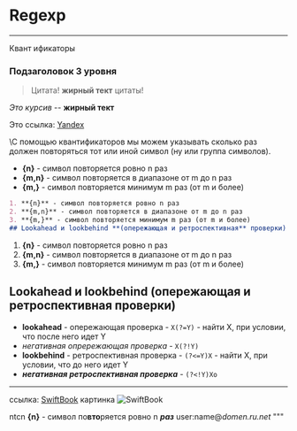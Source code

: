 # Regexp
______________
Квант
ификаторы

###  Подзаголовок **3 уровня**

> Цитата! **жирный тект** цитаты!

*Это курсив* -- **жирный тект**

Это ссылка:
[Yandex](https://yandex.ru)

\С помощью квантификаторов 
мы можем указывать сколько раз должен повторяться тот или иной символ (ну или группа символов).

- **{n}** - символ повторяется ровно n раз
- **{m,n}** - символ повторяется в диапазоне от m до n раз
- **{m,}** - символ повторяется минимум m раз (от m и более)

```md
1. **{n}** - символ повторяется ровно n раз
2. **{m,n}** - символ повторяется в диапазоне от m до n раз
3. **{m,}** - символ повторяется минимум m раз (от m и более)
## Lookahead и lookbehind **(опережающая и ретроспективная** проверки)
```

1. **{n}** - символ повторяется ровно n раз
2. **{m,n}** - символ повторяется в диапазоне от m до n раз
3. **{m,}** - символ повторяется минимум m раз (от m и более)

## Lookahead и lookbehind (опережающая и ретроспективная проверки)
- **lookahead** - опережающая проверка - `X(?=Y)` - найти Х, при условии, что после него идет Y
- *негативная опрережающая проверка* - `Х(?!Y)`
- **lookbehind** - ретроспективная проверка - `(?<=Y)X` - найти Х, при условии, что до него идет Y
- ***негативная ретроспективная проверка*** - `(?<!Y)Xo`
___
ссылка: [SwiftBook](https://swiftbook.org) картинка ![SwiftBook](https://swiftbook.org)

ntcn **{n}** - символ по**вто**ряется ровно n ***раз*** user:name@*domen.ru.net*
"""
